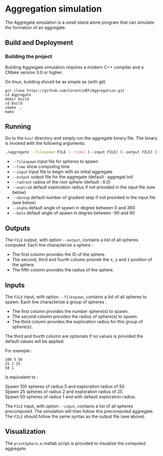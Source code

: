 # Aggregation simulation

The Aggregate simulation is a small stand alone program that can
simulate the formation of an aggregate.

## Build and Deployment

### Building the project

Building Aggregate simulation requires a modern C++ compiler and a CMake version 3.0 or
higher.

On linux, building should be as simple as (with git)

    git clone https://github.com/CorentinBT/Aggregation.git
    cd Aggregate
    mkdir build
    cd build
    cmake ..
    make

## Running

Go to the `bin/` directory and simply run the aggregate binary file. The binary is invoked with the following arguments:

```sh
./aggregate --filespawn FILE [--time] [--input FILE] [--output FILE] [--radroot RADIUS]
```

* `--filespawn` input file for spheres to spawn
* `--time` show computing time
* `--input` input file to begin with an initial aggregate
* `--output` output file for the aggregate (default : aggregat.txt)
* `--radroot` radius of the root sphere (default : 6.0)
* `--explrad` default exploration radius if not provided in the input file (see below)
* `--nbstep` default number of gradient step if not provided in the input file (see below)
* `--alpha` default angle of spawn in degree between 0 and 360
* `--beta` default angle of spawn in degree between -90 and 90

## Outputs

The `FILE` output, with option `--output`, contains a list of all spheres computed.
Each line characterize a sphere :

* The first column provides the ID of the sphere.
* The second, third and fourth column provide the x, y and z position of the sphere.
* The fifth column provides the radius of the sphere.

## Inputs

The `FILE` input, with option `--filespawn`, contains a list of all spheres to spawn.
Each line characterize a group of spheres :

* The first column provides the number sphere(s) to spawn.
* The second column provides the radius of sphere(s) to spawn.
* The third column provides the exploration radius for this group of sphere(s).

The third and fourth column are optionals if no values is provided the default values will be applied.

For example :
```
100 5 50 
25 2 25 
50 1
```
Is equivalent to :

Spawn 100 spheres of radius 5 and exploration radius of 50.  
Spawn 25 spheres of radius 2 and exploration radius of 25.  
Spawn 50 spheres of radius 1 and with default exploration radius.  


The `FILE` input, with option `--input`, contains a list of all spheres precomputed.
The simulation will then follow this precomputed aggregate. The `FILE` should follow the
same syntax as the output file (see above).

## Visualization

The `printSphere.m` matlab script is provided to visualize the computed aggregate.  